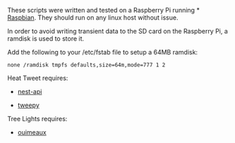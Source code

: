 These scripts were written and tested on a Raspberry Pi running * [Raspbian](http://www.raspbian.org/). They should run on any linux host without issue.

In order to avoid writing transient data to the SD card on the Raspberry Pi, a ramdisk is used to store it.

Add the following to your /etc/fstab file to setup a 64MB ramdisk:

`none /ramdisk tmpfs defaults,size=64m,mode=777 1 2`

Heat Tweet requires:

* [nest-api](https://github.com/gboudreau/nest-api)

* [tweepy](https://github.com/tweepy/tweepy)

Tree Lights requires:

* [ouimeaux](https://github.com/iancmcc/ouimeaux)
